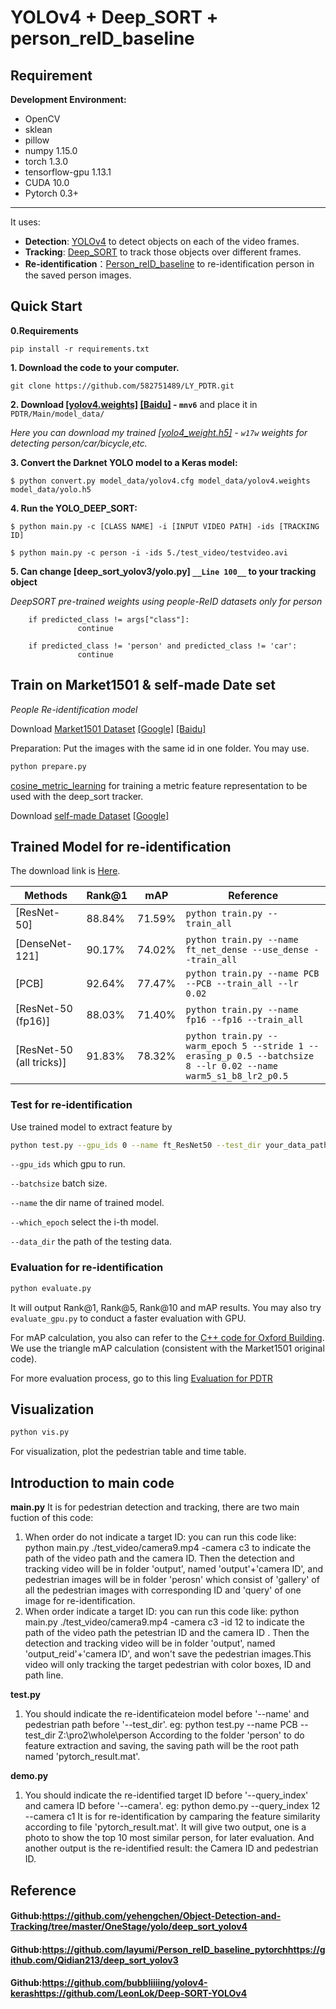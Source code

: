 # YOLOv4 + Deep_SORT + person_reID_baseline

## Requirement

__Development Environment:__

* OpenCV
* sklean
* pillow
* numpy 1.15.0
* torch 1.3.0
* tensorflow-gpu 1.13.1
* CUDA 10.0
* Pytorch 0.3+

***

It uses:

* __Detection__: [YOLOv4](https://github.com/yehengchen/Object-Detection-and-Tracking/tree/master/OneStage/yolo/deep_sort_yolov4) to detect objects on each of the video frames. 
* __Tracking__: [Deep_SORT](https://github.com/layumi/Person_reID_baseline_pytorchhttps://github.com/Qidian213/deep_sort_yolov3) to track those objects over different frames.
* __Re-identification__：[Person_reID_baseline](https://github.com/bubbliiiing/yolov4-kerashttps://github.com/LeonLok/Deep-SORT-YOLOv4) to re-identification person in the saved person images.

## Quick Start

__0.Requirements__

    pip install -r requirements.txt

__1. Download the code to your computer.__
    

    git clone https://github.com/582751489/LY_PDTR.git

__2. Download [[yolov4.weights]](https://drive.google.com/file/d/1cewMfusmPjYWbrnuJRuKhPMwRe_b9PaT/view) [[Baidu]](https://pan.baidu.com/s/1jRudrrXAS3DRGqT6mL4L3A ) - `mnv6`__ and place it in `PDTR/Main/model_data/`

*Here you can download my trained [[yolo4_weight.h5]](https://pan.baidu.com/s/1JuT4KCUFaE2Gvme0_S37DQ ) - `w17w` weights for detecting person/car/bicycle,etc.*

__3. Convert the Darknet YOLO model to a Keras model:__

```
$ python convert.py model_data/yolov4.cfg model_data/yolov4.weights model_data/yolo.h5
```

__4. Run the YOLO_DEEP_SORT:__

```
$ python main.py -c [CLASS NAME] -i [INPUT VIDEO PATH] -ids [TRACKING ID]

$ python main.py -c person -i -ids 5./test_video/testvideo.avi
```

__5. Can change [deep_sort_yolov3/yolo.py] `__Line 100__` to your tracking object__

*DeepSORT pre-trained weights using people-ReID datasets only for person*

```
    if predicted_class != args["class"]:
               continue
    
    if predicted_class != 'person' and predicted_class != 'car':
               continue
```

## Train on Market1501 & self-made Date set

*People Re-identification model*

Download [Market1501 Dataset](http://www.liangzheng.com.cn/Project/project_reid.html) [[Google]](https://drive.google.com/file/d/0B8-rUzbwVRk0c054eEozWG9COHM/view) [[Baidu]](https://pan.baidu.com/s/1ntIi2Op)

Preparation: Put the images with the same id in one folder. You may use.

```markdown
python prepare.py
```

[cosine_metric_learning](https://github.com/nwojke/cosine_metric_learning) for training a metric feature representation to be used with the deep_sort tracker.

Download [self-made Dataset](https://drive.google.com/file/d/1VPQ8eGgxsxamdkffW8HJixcH_5eHPRA7/view?usp=sharing) [[Google]](https://drive.google.com/file/d/0B8-rUzbwVRk0c054eEozWG9COHM/view)

## Trained Model for re-identification

The download link is [Here](https://drive.google.com/open?id=1XVEYb0TN2SbBYOqf8SzazfYZlpH9CxyE).

| Methods                  | Rank@1 | mAP    | Reference                                                    |
| ------------------------ | ------ | ------ | ------------------------------------------------------------ |
| [ResNet-50]              | 88.84% | 71.59% | `python train.py --train_all`                                |
| [DenseNet-121]           | 90.17% | 74.02% | `python train.py --name ft_net_dense --use_dense --train_all` |
| [PCB]                    | 92.64% | 77.47% | `python train.py --name PCB --PCB --train_all --lr 0.02`     |
| [ResNet-50 (fp16)]       | 88.03% | 71.40% | `python train.py --name fp16 --fp16 --train_all`             |
| [ResNet-50 (all tricks)] | 91.83% | 78.32% | `python train.py --warm_epoch 5 --stride 1 --erasing_p 0.5 --batchsize 8 --lr 0.02 --name warm5_s1_b8_lr2_p0.5` |

### Test for re-identification

Use trained model to extract feature by

```bash
python test.py --gpu_ids 0 --name ft_ResNet50 --test_dir your_data_path  --batchsize 32 --which_epoch 59
```

`--gpu_ids` which gpu to run.

`--batchsize` batch size.

`--name` the dir name of trained model.

`--which_epoch` select the i-th model.

`--data_dir` the path of the testing data.

### Evaluation for re-identification

```bash
python evaluate.py
```

It will output Rank@1, Rank@5, Rank@10 and mAP results.
You may also try `evaluate_gpu.py` to conduct a faster evaluation with GPU.

For mAP calculation, you also can refer to the [C++ code for Oxford Building](http://www.robots.ox.ac.uk/~vgg/data/oxbuildings/compute_ap.cpp). We use the triangle mAP calculation (consistent with the Market1501 original code).

For more evaluation process, go to this ling [Evaluation for PDTR](https://github.com/582751489/Evaluation_for_PDTR.git)

## Visualization

```python vis.py
python vis.py
```

For visualization, plot the pedestrian table and time table.

## Introduction to main code

__main.py__
It is for pedestrian detection and tracking, there are two main fuction of this code:
1) When order do not indicate a target ID: you can run this code like: python main.py  ./test_video/camera9.mp4 -camera c3 to indicate the path of the video path and the camera ID.
Then the detection and tracking video will be in folder 'output', named 'output'+'camera ID', and pedestrian images will be in folder 'perosn' which consist of 'gallery' of all the pedestrian images with corresponding ID and 'query' of one image for re-identification.
2) When order indicate a target ID: you can run this code like: python main.py  ./test_video/camera9.mp4 -camera c3 -id 12 to indicate the path of the video path the petestrian ID and the camera ID .
Then the detection and tracking video will be in folder 'output', named 'output_reid'+'camera ID', and won't save the pedestrian images.This video will only tracking the target pedestrian with color boxes, ID and path line.

__test.py__
1) You should indicate the re-identificateion model before '--name' and pedestrian path before '--test_dir'.
eg: python test.py  --name PCB --test_dir Z:\pro2\whole\person
According to the folder 'person' to do feature extraction and saving, the saving path will be the root path named 'pytorch_result.mat'.

__demo.py__
1) You should indicate the re-identified target ID before '--query_index' and camera ID before '--camera'.
eg: python demo.py --query_index 12 --camera c1 
It is for re-identification by camparing the feature similarity according to file 'pytorch_result.mat'. It will give two output, one is a photo to show the top 10 most similar person, for later evaluation. And another output is the re-identified result: the Camera ID and pedestrian ID.



## Reference

#### Github:https://github.com/yehengchen/Object-Detection-and-Tracking/tree/master/OneStage/yolo/deep_sort_yolov4

#### Github:https://github.com/layumi/Person_reID_baseline_pytorchhttps://github.com/Qidian213/deep_sort_yolov3

#### Github:https://github.com/bubbliiiing/yolov4-kerashttps://github.com/LeonLok/Deep-SORT-YOLOv4

